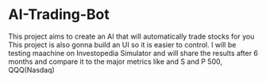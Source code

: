 # AI-Trading-Bot
This project aims to create an AI that will automatically trade stocks for you
This project is also gonna build an UI so it is easier to control. I will be testing maachine on Investopedia Simulator and will share the results after 6 months and compare it to the major metrics like and S and P 500, QQQ(Nasdaq)
